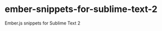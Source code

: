 ember-snippets-for-sublime-text-2
=================================

Ember.js snippets for Sublime Text 2